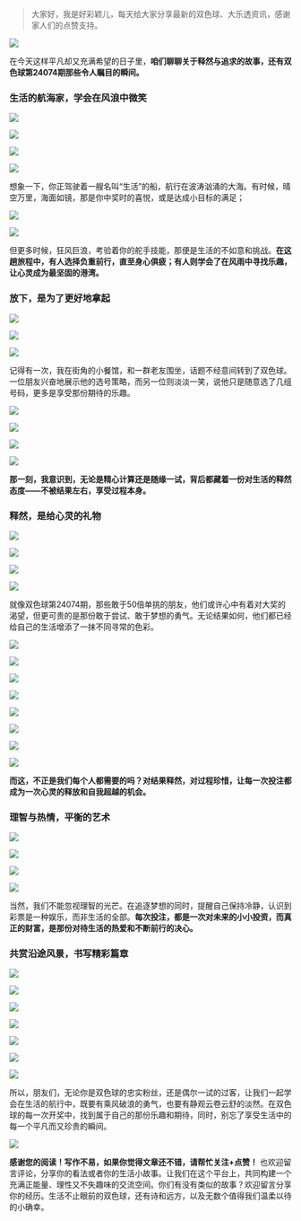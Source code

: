 > 大家好，我是好彩颖儿，每天给大家分享最新的双色球、大乐透资讯，感谢家人们的点赞支持。

![](https://cdn.jsdelivr.net/gh/wangwenjie1314/PicCDN/2024-6-20/1718847632947-image.png)


在今天这样平凡却又充满希望的日子里，**咱们聊聊关于释然与追求的故事，还有双色球第24074期那些令人瞩目的瞬间。**


### 生活的航海家，学会在风浪中微笑

![](https://cdn.jsdelivr.net/gh/wangwenjie1314/PicCDN/2024-6-30/1719732184238-image.png)


![](https://cdn.jsdelivr.net/gh/wangwenjie1314/PicCDN/2024-6-30/1719732994803-image.png)

![](https://cdn.jsdelivr.net/gh/wangwenjie1314/PicCDN/2024-6-30/1719732198622-image.png)


![](https://cdn.jsdelivr.net/gh/wangwenjie1314/PicCDN/2024-6-30/1719732209463-image.png)

想象一下，你正驾驶着一艘名叫“生活”的船，航行在波涛汹涌的大海。有时候，晴空万里，海面如镜，那是你中奖时的喜悦，或是达成小目标的满足；

![](https://cdn.jsdelivr.net/gh/wangwenjie1314/PicCDN/2024-6-30/1719732217232-image.png)


![](https://cdn.jsdelivr.net/gh/wangwenjie1314/PicCDN/2024-6-30/1719732225622-image.png)

但更多时候，狂风巨浪，考验着你的舵手技能，那便是生活的不如意和挑战。**在这趟旅程中，有人选择负重前行，直至身心俱疲；有人则学会了在风雨中寻找乐趣，让心灵成为最坚固的港湾。**


### 放下，是为了更好地拿起

![](https://cdn.jsdelivr.net/gh/wangwenjie1314/PicCDN/2024-6-30/1719732243325-image.png)

![](https://cdn.jsdelivr.net/gh/wangwenjie1314/PicCDN/2024-6-30/1719733061054-image.png)


![](https://cdn.jsdelivr.net/gh/wangwenjie1314/PicCDN/2024-6-30/1719732262787-image.png)

记得有一次，我在街角的小餐馆，和一群老友围坐，话题不经意间转到了双色球。一位朋友兴奋地展示他的选号策略，而另一位则淡淡一笑，说他只是随意选了几组号码，更多是享受那份期待的乐趣。

![](https://cdn.jsdelivr.net/gh/wangwenjie1314/PicCDN/2024-6-30/1719733020928-image.png)



![](https://cdn.jsdelivr.net/gh/wangwenjie1314/PicCDN/2024-6-30/1719733133227-image.png)

![](https://cdn.jsdelivr.net/gh/wangwenjie1314/PicCDN/2024-6-30/1719733165040-image.png)



![](https://cdn.jsdelivr.net/gh/wangwenjie1314/PicCDN/2024-6-30/1719733183451-image.png)


**那一刻，我意识到，无论是精心计算还是随缘一试，背后都藏着一份对生活的释然态度——不被结果左右，享受过程本身。**

### 释然，是给心灵的礼物


![](https://cdn.jsdelivr.net/gh/wangwenjie1314/PicCDN/2024-6-30/1719732393180-image.png)


![](https://cdn.jsdelivr.net/gh/wangwenjie1314/PicCDN/2024-6-30/1719733258119-image.png)

![](https://cdn.jsdelivr.net/gh/wangwenjie1314/PicCDN/2024-6-30/1719733241175-image.png)


![](https://cdn.jsdelivr.net/gh/wangwenjie1314/PicCDN/2024-6-30/1719732456587-image.png)


就像双色球第24074期，那些敢于50倍单挑的朋友，他们或许心中有着对大奖的渴望，但更可贵的是那份敢于尝试、敢于梦想的勇气。无论结果如何，他们都已经给自己的生活增添了一抹不同寻常的色彩。

![](https://cdn.jsdelivr.net/gh/wangwenjie1314/PicCDN/2024-6-30/1719733205882-image.png)

![](https://cdn.jsdelivr.net/gh/wangwenjie1314/PicCDN/2024-6-30/1719733220161-image.png)


![](https://cdn.jsdelivr.net/gh/wangwenjie1314/PicCDN/2024-6-30/1719732468781-image.png)


![](https://cdn.jsdelivr.net/gh/wangwenjie1314/PicCDN/2024-6-30/1719733297488-image.png)

![](https://cdn.jsdelivr.net/gh/wangwenjie1314/PicCDN/2024-6-30/1719733287826-image.png)


![](https://cdn.jsdelivr.net/gh/wangwenjie1314/PicCDN/2024-6-30/1719733327142-image.png)

![](https://cdn.jsdelivr.net/gh/wangwenjie1314/PicCDN/2024-6-30/1719733317049-image.png)


![](https://cdn.jsdelivr.net/gh/wangwenjie1314/PicCDN/2024-6-30/1719733341998-image.png)


**而这，不正是我们每个人都需要的吗？对结果释然，对过程珍惜，让每一次投注都成为一次心灵的释放和自我超越的机会。**


### 理智与热情，平衡的艺术


![](https://cdn.jsdelivr.net/gh/wangwenjie1314/PicCDN/2024-6-30/1719717195924-image.png)


![](https://cdn.jsdelivr.net/gh/wangwenjie1314/PicCDN/2024-6-30/1719717214962-image.png)

![](https://cdn.jsdelivr.net/gh/wangwenjie1314/PicCDN/2024-6-30/1719716337267-image.png)

![](https://cdn.jsdelivr.net/gh/wangwenjie1314/PicCDN/2024-6-30/1719716343211-image.png)



当然，我们不能忽视理智的光芒。在追逐梦想的同时，提醒自己保持冷静，认识到彩票是一种娱乐，而非生活的全部。**每次投注，都是一次对未来的小小投资，而真正的财富，是那份对待生活的热爱和不断前行的决心。**


### 共赏沿途风景，书写精彩篇章

![](https://cdn.jsdelivr.net/gh/wangwenjie1314/PicCDN/2024-6-30/1719717239108-image.png)

![](https://cdn.jsdelivr.net/gh/wangwenjie1314/PicCDN/2024-6-30/1719717254275-image.png)


![](https://cdn.jsdelivr.net/gh/wangwenjie1314/PicCDN/2024-6-30/1719717270417-image.png)


![](https://cdn.jsdelivr.net/gh/wangwenjie1314/PicCDN/2024-6-30/1719717286574-image.png)


![](https://cdn.jsdelivr.net/gh/wangwenjie1314/PicCDN/2024-6-30/1719717319612-image.png)


![](https://cdn.jsdelivr.net/gh/wangwenjie1314/PicCDN/2024-6-30/1719717332491-image.png)


![](https://cdn.jsdelivr.net/gh/wangwenjie1314/PicCDN/2024-6-30/1719717358308-image.png)



所以，朋友们，无论你是双色球的忠实粉丝，还是偶尔一试的过客，让我们一起学会在生活的航行中，既要有乘风破浪的勇气，也要有静观云卷云舒的淡然。在双色球的每一次开奖中，找到属于自己的那份乐趣和期待，同时，别忘了享受生活中的每一个平凡而又珍贵的瞬间。


![](https://cdn.jsdelivr.net/gh/wangwenjie1314/PicCDN/2024-6-30/1719737038194-image.png)


**感谢您的阅读！写作不易，如果你觉得文章还不错，请帮忙关注+点赞！** 也欢迎留言评论，分享你的看法或者你的生活小故事。让我们在这个平台上，共同构建一个充满正能量、理性又不失趣味的交流空间。你们有没有类似的故事？欢迎留言分享你的经历。生活不止眼前的双色球，还有诗和远方，以及无数个值得我们温柔以待的小确幸。